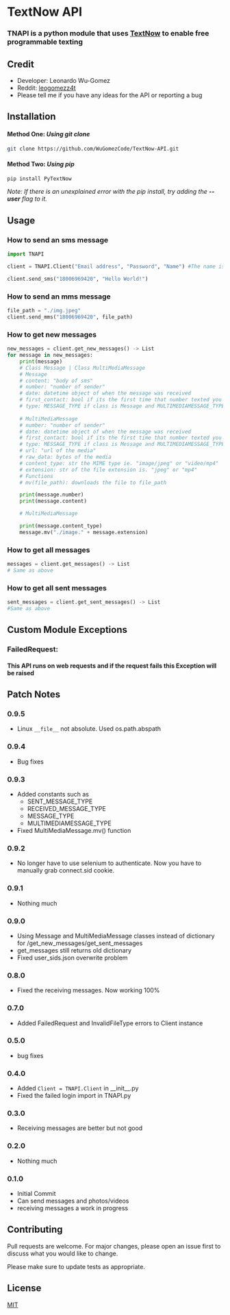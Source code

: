 # TextNow API
### TNAPI is a python module that uses [TextNow](https://www.textnow.com/) to enable free programmable texting 

## Credit
- Developer: Leonardo Wu-Gomez
- Reddit: [leogomezz4t](https://www.reddit.com/user/leogomezz4t)
- Please tell me if you have any ideas for the API or reporting a bug

## Installation
#### Method One: ***Using git clone***
```bash
git clone https://github.com/WuGomezCode/TextNow-API.git
```
#### Method Two: ***Using pip***
```bash
pip install PyTextNow
```
*Note: If there is an unexplained error with the pip install, try adding the **--user** flag to it.*



## Usage
### How to send an sms message
```python
import TNAPI

client = TNAPI.Client("Email address", "Password", "Name") #The name is used for the message storing.

client.send_sms("18006969420", "Hello World!")
```
### How to send an mms message
```python
file_path = "./img.jpeg"
client.send_mms("18006969420", file_path)
```
### How to get new messages
```python
new_messages = client.get_new_messages() -> List
for message in new_messages:
    print(message)
    # Class Message | Class MultiMediaMessage
    # Message
    # content: "body of sms"
    # number: "number of sender"
    # date: datetime object of when the message was received
    # first_contact: bool if its the first time that number texted you
    # type: MESSAGE_TYPE if class is Message and MULTIMEDIAMESSAGE_TYPE if class is MultiMediaMessage
    
    # MultiMediaMessage
    # number: "number of sender"
    # date: datetime object of when the message was received
    # first_contact: bool if its the first time that number texted you
    # type: MESSAGE_TYPE if class is Message and MULTIMEDIAMESSAGE_TYPE if class is MultiMediaMessage
    # url: "url of the media"
    # raw_data: bytes of the media
    # content_type: str the MIME type ie. "image/jpeg" or "video/mp4"
    # extension: str of the file extension is. "jpeg" or "mp4"
    # Functions
    # mv(file_path): downloads the file to file_path

    print(message.number)
    print(message.content)

    # MultiMediaMessage

    print(message.content_type)
    message.mv("./image." + message.extension)

```
### How to get all messages
```python
messages = client.get_messages() -> List
# Same as above
```
### How to get all sent messages
```python 
sent_messages = client.get_sent_messages() -> List
#Same as above
```

## Custom Module Exceptions

### FailedRequest:
#### This API runs on web requests and if the request fails this Exception will be raised


## Patch Notes 

### 0.9.5
- Linux `__file__` not absolute.
Used os.path.abspath

### 0.9.4
- Bug fixes

### 0.9.3
- Added constants such as
    - SENT_MESSAGE_TYPE
    - RECEIVED_MESSAGE_TYPE
    - MESSAGE_TYPE
    - MULTIMEDIAMESSAGE_TYPE
- Fixed MultiMediaMessage.mv() function

### 0.9.2
- No longer have to use selenium to authenticate. Now you have to manually grab connect.sid cookie.

### 0.9.1
- Nothing much

### 0.9.0
- Using Message and MultiMediaMessage classes instead of dictionary for /get_new_messages/get_sent_messages
- get_messages still returns old dictionary
- Fixed user_sids.json overwrite problem

### 0.8.0
- Fixed the receiving messages. Now working 100%

### 0.7.0
- Added FailedRequest and InvalidFileType errors to Client instance

### 0.5.0
- bug fixes

### 0.4.0
- Added `Client = TNAPI.Client` in \_\_init\_\_.py
- Fixed the failed login import in TNAPI.py

### 0.3.0
- Receiving messages are better but not good

### 0.2.0
- Nothing much

### 0.1.0
- Initial Commit
- Can send messages and photos/videos
- receiving messages a work in progress

## Contributing
Pull requests are welcome. For major changes, please open an issue first to discuss what you would like to change.

Please make sure to update tests as appropriate.

## License
[MIT](https://choosealicense.com/licenses/mit/)